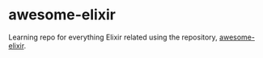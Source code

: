 # awesome-elixir
Learning repo for everything Elixir related using the repository, [awesome-elixir](github.com/h4cc/awesome-elixir.git).
